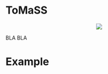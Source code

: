 # ToMaSS
<p align="center">
 <img src="https://github.com/Twx185/ToMaSS/blob/main/ToMaSS.png">
</p>

BLA BLA

# Example

